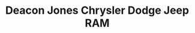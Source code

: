 ---
title: "Deacon Jones Chrysler Dodge Jeep RAM"
url: /smithfield/deacon-jones-chrysler-dodge-jeep-ram/
shop: car
---